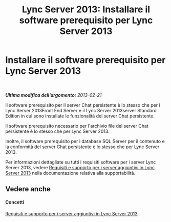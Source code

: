 ﻿---
title: 'Lync Server 2013: Installare il software prerequisito per Lync Server 2013'
TOCTitle: Installare il software prerequisito per Lync Server 2013
ms:assetid: 4a3a6a5c-1dc5-4dab-9201-a0df04ba9bfb
ms:mtpsurl: https://technet.microsoft.com/it-it/library/JJ204856(v=OCS.15)
ms:contentKeyID: 49300429
ms.date: 08/24/2015
mtps_version: v=OCS.15
ms.translationtype: HT
---

# Installare il software prerequisito per Lync Server 2013

 

_**Ultima modifica dell'argomento:** 2013-02-21_

Il software prerequisito per il server Chat persistente è lo stesso che per i Lync Server 2013Front End Server e il Lync Server 2013server Standard Edition in cui sono installate le funzionalità del server Chat persistente.

Il software prerequisito necessario per l'archivio file del server Chat persistente è lo stesso che per Lync Server 2013.

Inoltre, il software prerequisito per i database SQL Server per il contenuto e la conformità del server Chat persistente è lo stesso che per Lync Server 2013.

Per informazioni dettagliate su tutti i requisiti software per i server Lync Server 2013, vedere [Requisiti e supporto per i server aggiuntivi in Lync Server 2013](lync-server-2013-additional-server-support-and-requirements.md) nella documentazione relativa alla supportabilità.

## Vedere anche

#### Concetti

[Requisiti e supporto per i server aggiuntivi in Lync Server 2013](lync-server-2013-additional-server-support-and-requirements.md)

